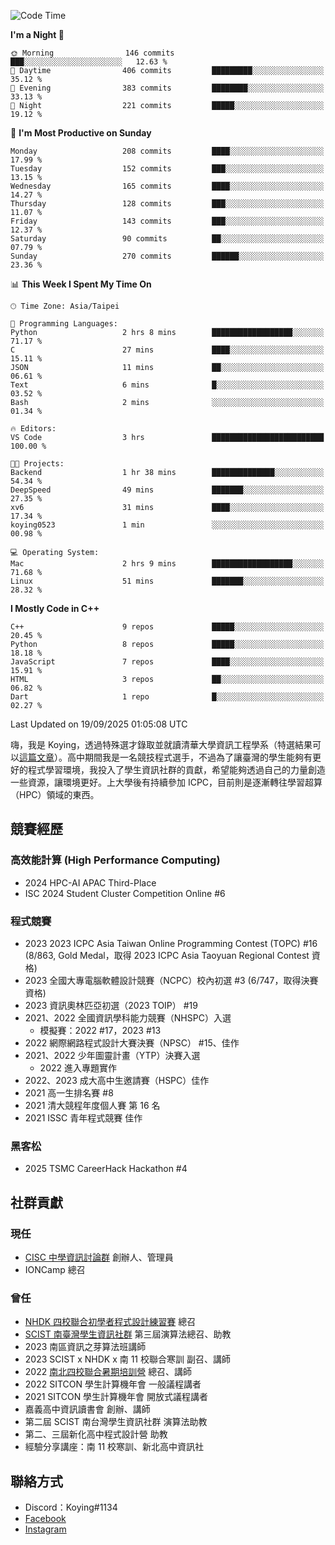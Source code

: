 <!--START_SECTION:waka-->
![Code Time](http://img.shields.io/badge/Code%20Time-1%2C512%20hrs%208%20mins-blue)

**I'm a Night 🦉** 

```text
🌞 Morning                146 commits         ███░░░░░░░░░░░░░░░░░░░░░░   12.63 % 
🌆 Daytime                406 commits         █████████░░░░░░░░░░░░░░░░   35.12 % 
🌃 Evening                383 commits         ████████░░░░░░░░░░░░░░░░░   33.13 % 
🌙 Night                  221 commits         █████░░░░░░░░░░░░░░░░░░░░   19.12 % 
```
📅 **I'm Most Productive on Sunday** 

```text
Monday                   208 commits         ████░░░░░░░░░░░░░░░░░░░░░   17.99 % 
Tuesday                  152 commits         ███░░░░░░░░░░░░░░░░░░░░░░   13.15 % 
Wednesday                165 commits         ████░░░░░░░░░░░░░░░░░░░░░   14.27 % 
Thursday                 128 commits         ███░░░░░░░░░░░░░░░░░░░░░░   11.07 % 
Friday                   143 commits         ███░░░░░░░░░░░░░░░░░░░░░░   12.37 % 
Saturday                 90 commits          ██░░░░░░░░░░░░░░░░░░░░░░░   07.79 % 
Sunday                   270 commits         ██████░░░░░░░░░░░░░░░░░░░   23.36 % 
```


📊 **This Week I Spent My Time On** 

```text
🕑︎ Time Zone: Asia/Taipei

💬 Programming Languages: 
Python                   2 hrs 8 mins        ██████████████████░░░░░░░   71.17 % 
C                        27 mins             ████░░░░░░░░░░░░░░░░░░░░░   15.11 % 
JSON                     11 mins             ██░░░░░░░░░░░░░░░░░░░░░░░   06.61 % 
Text                     6 mins              █░░░░░░░░░░░░░░░░░░░░░░░░   03.52 % 
Bash                     2 mins              ░░░░░░░░░░░░░░░░░░░░░░░░░   01.34 % 

🔥 Editors: 
VS Code                  3 hrs               █████████████████████████   100.00 % 

🐱‍💻 Projects: 
Backend                  1 hr 38 mins        ██████████████░░░░░░░░░░░   54.34 % 
DeepSpeed                49 mins             ███████░░░░░░░░░░░░░░░░░░   27.35 % 
xv6                      31 mins             ████░░░░░░░░░░░░░░░░░░░░░   17.34 % 
koying0523               1 min               ░░░░░░░░░░░░░░░░░░░░░░░░░   00.98 % 

💻 Operating System: 
Mac                      2 hrs 9 mins        ██████████████████░░░░░░░   71.68 % 
Linux                    51 mins             ███████░░░░░░░░░░░░░░░░░░   28.32 % 
```

**I Mostly Code in C++** 

```text
C++                      9 repos             █████░░░░░░░░░░░░░░░░░░░░   20.45 % 
Python                   8 repos             █████░░░░░░░░░░░░░░░░░░░░   18.18 % 
JavaScript               7 repos             ████░░░░░░░░░░░░░░░░░░░░░   15.91 % 
HTML                     3 repos             ██░░░░░░░░░░░░░░░░░░░░░░░   06.82 % 
Dart                     1 repo              █░░░░░░░░░░░░░░░░░░░░░░░░   02.27 % 
```




 Last Updated on 19/09/2025 01:05:08 UTC
<!--END_SECTION:waka-->


嗨，我是 Koying，透過特殊選才錄取並就讀清華大學資訊工程學系（特選結果可以[這篇文章](https://koyingtw.github.io/2022/10/31/%E7%89%B9%E9%81%B8%E5%BF%83%E5%BE%97/)）。高中期間我是一名競技程式選手，不過為了讓臺灣的學生能夠有更好的程式學習環境，我投入了學生資訊社群的貢獻，希望能夠透過自己的力量創造一些資源，讓環境更好。上大學後有持續參加 ICPC，目前則是逐漸轉往學習超算（HPC）領域的東西。

## 競賽經歷
### 高效能計算 (High Performance Computing)
- 2024 HPC-AI APAC Third-Place
- ISC 2024 Student Cluster Competition Online #6

### 程式競賽
- 2023 2023 ICPC Asia Taiwan Online Programming Contest (TOPC) #16 (8/863, Gold Medal，取得 2023 ICPC Asia Taoyuan Regional Contest 資格)
- 2023 全國大專電腦軟體設計競賽（NCPC）校內初選 #3 (6/747，取得決賽資格)
- 2023 資訊奧林匹亞初選（2023 TOIP） #19
- 2021、2022 全國資訊學科能力競賽（NHSPC）入選
    - 模擬賽：2022 #17，2023 #13
- 2022 網際網路程式設計大賽決賽（NPSC） #15、佳作
- 2021、2022 少年圖靈計畫（YTP）決賽入選
    - 2022 進入專題實作
- 2022、2023 成大高中生邀請賽（HSPC）佳作
- 2021 高一生排名賽 #8
- 2021 清大競程年度個人賽 第 16 名
- 2021 ISSC 青年程式競賽 佳作

### 黑客松
- 2025 TSMC CareerHack Hackathon #4

## 社群貢獻
### 現任
- [CISC 中學資訊討論群](https://discord.gg/mc9CgJvjZz) 創辦人、管理員
- IONCamp 總召

### 曾任
- [NHDK 四校聯合初學者程式設計練習賽](https://www.facebook.com/profile.php?id=100064076583372) 總召
- [SCIST 南臺灣學生資訊社群](https://www.facebook.com/scist.tw) 第三屆演算法總召、助教
- 2023 南區資訊之芽算法班講師
- 2023 SCIST x NHDK x 南 11 校聯合寒訓 副召、講師
- 2022 [南北四校聯合暑期培訓營](https://github.com/HHSH-CYSH-WGSH-HSNU-Summer-Camp/) 總召、講師
- 2022 SITCON 學生計算機年會 一般議程講者
- 2021 SITCON 學生計算機年會 開放式議程講者
- 嘉義高中資訊讀書會 創辦、講師
- 第二屆 SCIST 南台灣學生資訊社群 演算法助教
- 第二、三屆新化高中程式設計營 助教
- 經驗分享講座：南 11 校寒訓、新北高中資訊社

## 聯絡方式
- Discord：Koying#1134
- [Facebook](https://www.facebook.com/profile.php?id=100015800760577)
- [Instagram](https://www.instagram.com/cisc._.koying/)
